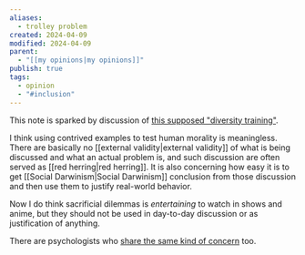 ```yaml
---
aliases:
  - trolley problem
created: 2024-04-09
modified: 2024-04-09
parent:
  - "[[my opinions|my opinions]]"
publish: true
tags:
  - opinion
  - "#inclusion"
---
```


This note is sparked by discussion of [this supposed "diversity training"](https://twitter.com/eyeslasho/status/1776968355540299927?t=adrieWYvtdK6D2H8K4kVNg).

I think using contrived examples to test human morality is meaningless. There are basically no [[external validity|external validity]] of what is being discussed and what an actual problem is, and such discussion are often served as [[red herring|red herring]]. It is also concerning how easy it is to get [[Social Darwinism|Social Darwinism]] conclusion from those discussion and then use them to justify real-world behavior.

Now I do think sacrificial dilemmas is *entertaining* to watch in shows and anime, but they should not be used in day-to-day discussion or as justification of anything.

There are psychologists who [share the same kind of concern](https://escholarship.org/uc/item/5j0215cr) too.
